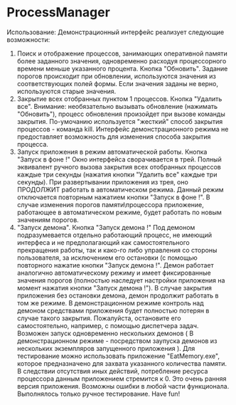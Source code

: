 # ProcessManager

Использование:
Демонстрационный интерфейс реализует следующие возможности: 
1. Поиск и отображение процессов, занимающих оперативной памяти более заданного значения, одновременно расходуя процессорного времени меньше указанного процента. Кнопка "Обновить". Задание порогов происходит при обновлении, используются значения из соответствующих полей формы. Если значения заданы не верно, используются старые значения. 
2. Закрытие всех отобранных пунктом 1 процессов. Кнопка "Удалить все". Внимание: необязательно вызывать обновление (нажимать "Обновить"),  процесс обновления произойдет при вызове команды закрытия. По-умочанию используется "жесткий" способ закрытия процессов - команда kill. Интерфейс демонстрационного режима не предоставляет возможность для изменения способа закрытия процесса. 
3. Запуск приложения в режим автоматической работы. Кнопка "Запуск в фоне \!"  Окно интерфейса сворачивается в трей. Полный эквивалент ручного вызова закрытия всех отобранных процессов каждые три секунды (нажатия кнопки "Удалить все" каждые три секунды). При развертывании приложения из трея, оно ПРОДОЛЖИТ работать в автоматическом режима. Данный режим отключается повторным нажатием кнопки "Запуск в фоне \!". В случае изменения порогов памяти\процессора приложение, работающее в автоматическом режиме, будет работать по новым значениям порогов. 
4. "Запуск демона". Кнопка "Запуск демона \!" Под демоном подразумевается отдельно работающий процесс, не имеющий интерфеса и не предполагающий как  самостоятельного прекращения работы, так и како-го либо управления со стороны пользователя, за исключением его остановки (с помощью повторного нажатие кнопки "Запуск демона \!". Демон работает аналогично автоматическому режиму и имеет фиксированные значения порогов (полностью наследует настройки приложения на момент нажатия кнопки "Запуск демона \!"). В случае закрытия приложения без остановки демона, демон продолжит работать в том же режиме. В демонстрационном режиме контроль над демоном средствами приложения будет полностью потерян в случае такого закрытия. Пожалуйста, остановите его самостоятельно, например, с помощью диспетчера задач.  Возможен запуск одновременно нескольких демонов ( В демонстрационном режиме - посредством заупуска демонов из нескольких экземпляров запущенного приложения ).
Для тестирование можно использовать приложение "EatMemory.exe", которое предназначено для захвата указанного количества памяти. В следствии отсутствия иных действий, потребление ресурса процессора данным приложением стремится к 0. 
Это очень ранняя версия приложения. Возможны ошибки в любой части функционала. Выполнялось только ручное тестирование.
Have fun!
